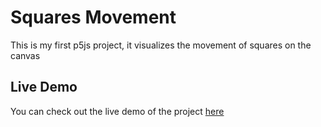# Squares Movement
This is my first p5js project, it visualizes the movement of squares on the canvas

## Live Demo
You can check out the live demo of the project [here](https://editor.p5js.org/BogdanDidyk/full/MoiauAWhZ "Click to open the tab")